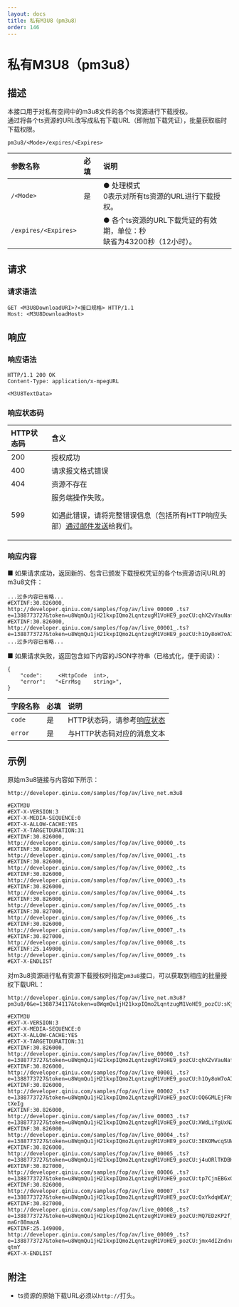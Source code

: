 ```yaml
---
layout: docs
title: 私有M3U8（pm3u8）
order: 146
---
```


<a id="pm3u8"></a>
# 私有M3U8（pm3u8）

<a id="pm3u8-description"></a>
## 描述

本接口用于对私有空间中的m3u8文件的各个ts资源进行下载授权。  
通过将各个ts资源的URL改写成私有下载URL（即附加下载凭证），批量获取临时下载权限。  

<a id="pm3u8-specification"></a>

```
pm3u8/<Mode>/expires/<Expires>
```

参数名称             | 必填 | 说明
:------------------- | :--- | :--------------------------------------------------------
`/<Mode>`            | 是   | ● 处理模式<br>0表示对所有ts资源的URL进行下载授权。
`/expires/<Expires>` |      | ● 各个ts资源的URL下载凭证的有效期，单位：秒<br>缺省为43200秒（12小时）。

<a id="pm3u8-request"></a>
## 请求

<a id="pm3u8-request-syntax"></a>
### 请求语法

```
GET <M3U8DownloadURI>?<接口规格> HTTP/1.1
Host: <M3U8DownloadHost>
```

<a id="pm3u8-response"></a>
## 响应

<a id="pm3u8-response-syntax"></a>
### 响应语法

```
HTTP/1.1 200 OK
Content-Type: application/x-mpegURL

<M3U8TextData>
```

<a id="pm3u8-response-status"></a>
### 响应状态码

HTTP状态码 | 含义
:--------- | :--------------------------
200        | 授权成功
400	       | 请求报文格式错误
404        | 资源不存在
599	       | 服务端操作失败。<p>如遇此错误，请将完整错误信息（包括所有HTTP响应头部）[通过邮件发送][sendBugReportHref]给我们。

<a id="pm3u8-response-body"></a>
### 响应内容

■ 如果请求成功，返回新的、包含已颁发下载授权凭证的各个ts资源访问URL的m3u8文件：

```
...过多内容已省略...
#EXTINF:30.826000,
http://developer.qiniu.com/samples/fop/av/live_00000_.ts?e=1388773727&token=u8WqmQu1jH21kxpIQmo2LqntzugM1VoHE9_pozCU:qhXZvVauNafcUMoBeo4SkRWaWiw
#EXTINF:30.826000,
http://developer.qiniu.com/samples/fop/av/live_00001_.ts?e=1388773727&token=u8WqmQu1jH21kxpIQmo2LqntzugM1VoHE9_pozCU:h1Oy8oW7oAIOGWZP8QNVAPI82Vw
...过多内容已省略...
```

■ 如果请求失败，返回包含如下内容的JSON字符串（已格式化，便于阅读）：  

```
{
	"code":     <HttpCode  int>, 
    "error":   "<ErrMsg    string>",
}
```

字段名称     | 必填 | 说明                              
:----------- | :--- | :--------------------------------------------------------------------
`code`       | 是   | HTTP状态码，请参考[响应状态](#pm3u8-response-status)
`error`      | 是   | 与HTTP状态码对应的消息文本

<a id="pm3u8-samples"></a>
## 示例

原始m3u8链接与内容如下所示：  

```
http://developer.qiniu.com/samples/fop/av/live_net.m3u8

#EXTM3U
#EXT-X-VERSION:3
#EXT-X-MEDIA-SEQUENCE:0
#EXT-X-ALLOW-CACHE:YES
#EXT-X-TARGETDURATION:31
#EXTINF:30.826000,
http://developer.qiniu.com/samples/fop/av/live_00000_.ts
#EXTINF:30.826000,
http://developer.qiniu.com/samples/fop/av/live_00001_.ts
#EXTINF:30.826000,
http://developer.qiniu.com/samples/fop/av/live_00002_.ts
#EXTINF:30.826000,
http://developer.qiniu.com/samples/fop/av/live_00003_.ts
#EXTINF:30.826000,
http://developer.qiniu.com/samples/fop/av/live_00004_.ts
#EXTINF:30.826000,
http://developer.qiniu.com/samples/fop/av/live_00005_.ts
#EXTINF:30.827000,
http://developer.qiniu.com/samples/fop/av/live_00006_.ts
#EXTINF:30.826000,
http://developer.qiniu.com/samples/fop/av/live_00007_.ts
#EXTINF:30.827000,
http://developer.qiniu.com/samples/fop/av/live_00008_.ts
#EXTINF:25.149000,
http://developer.qiniu.com/samples/fop/av/live_00009_.ts
#EXT-X-ENDLIST
```

对m3u8资源进行私有资源下载授权时指定`pm3u8`接口，可以获取到相应的批量授权下载URL：  

```
http://developer.qiniu.com/samples/fop/av/live_net.m3u8?pm3u8/0&e=1388734117&token=u8WqmQu1jH21kxpIQmo2LqntzugM1VoHE9_pozCU:sKjXkO59AxPtdaO2cEtWtiHmzdo=

#EXTM3U
#EXT-X-VERSION:3
#EXT-X-MEDIA-SEQUENCE:0
#EXT-X-ALLOW-CACHE:YES
#EXT-X-TARGETDURATION:31
#EXTINF:30.826000,
http://developer.qiniu.com/samples/fop/av/live_00000_.ts?e=1388773727&token=u8WqmQu1jH21kxpIQmo2LqntzugM1VoHE9_pozCU:qhXZvVauNafcUMoBeo4SkRWaWiw
#EXTINF:30.826000,
http://developer.qiniu.com/samples/fop/av/live_00001_.ts?e=1388773727&token=u8WqmQu1jH21kxpIQmo2LqntzugM1VoHE9_pozCU:h1Oy8oW7oAIOGWZP8QNVAPI82Vw
#EXTINF:30.826000,
http://developer.qiniu.com/samples/fop/av/live_00002_.ts?e=1388773727&token=u8WqmQu1jH21kxpIQmo2LqntzugM1VoHE9_pozCU:OQ6GMLEjFRnCAne9K9YU8-tXeIg
#EXTINF:30.826000,
http://developer.qiniu.com/samples/fop/av/live_00003_.ts?e=1388773727&token=u8WqmQu1jH21kxpIQmo2LqntzugM1VoHE9_pozCU:XWdLiYgUxNZbqikNLQ3joG3Mvhk
#EXTINF:30.826000,
http://developer.qiniu.com/samples/fop/av/live_00004_.ts?e=1388773727&token=u8WqmQu1jH21kxpIQmo2LqntzugM1VoHE9_pozCU:3EKOMwcqSUWsdap3SaY4l3RoaCg
#EXTINF:30.826000,
http://developer.qiniu.com/samples/fop/av/live_00005_.ts?e=1388773727&token=u8WqmQu1jH21kxpIQmo2LqntzugM1VoHE9_pozCU:j4uORlTKDBHk4Xwkv90eCM3I87U
#EXTINF:30.827000,
http://developer.qiniu.com/samples/fop/av/live_00006_.ts?e=1388773727&token=u8WqmQu1jH21kxpIQmo2LqntzugM1VoHE9_pozCU:tp7CjnEBGxGHkDbRqd8OehlGSno
#EXTINF:30.826000,
http://developer.qiniu.com/samples/fop/av/live_00007_.ts?e=1388773727&token=u8WqmQu1jH21kxpIQmo2LqntzugM1VoHE9_pozCU:QxYkdqWEAYj90kgX5jUPedFxXVo
#EXTINF:30.827000,
http://developer.qiniu.com/samples/fop/av/live_00008_.ts?e=1388773727&token=u8WqmQu1jH21kxpIQmo2LqntzugM1VoHE9_pozCU:MQ7EDzKP2f_EtpXq-maGr88mazA
#EXTINF:25.149000,
http://developer.qiniu.com/samples/fop/av/live_00009_.ts?e=1388773727&token=u8WqmQu1jH21kxpIQmo2LqntzugM1VoHE9_pozCU:jmx4dIZndnrNFqzLg72YZM-qtmY
#EXT-X-ENDLIST
```

<a id="pm3u8-remarks"></a>
## 附注

- ts资源的原始下载URL必须以`http://`打头。

[sendBugReportHref]:    mailto:support@qiniu.com?subject=599错误日志     "发送错误报告"
